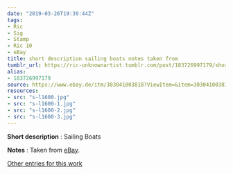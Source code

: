 ```yaml
---
date: "2019-03-26T19:30:44Z"
tags:
- Ric
- Sig
- Stamp
- Ric 10
- eBay
title: short description sailing boats notes taken from
tumblr_url: https://ric-unknownartist.tumblr.com/post/183726997179/short-description-sailing-boats-notes-taken-from
alias:
- 183726997179
source: https://www.ebay.de/itm/303041003818?ViewItem=&item=303041003818
resources:
- src: "s-l1600.jpg"
- src: "s-l1600-1.jpg"
- src: "s-l1600-2.jpg"
- src: "s-l1600-3.jpg"
---
```


**Short description** :&nbsp;Sailing Boats

**Notes** : Taken from [eBay](https://www.ebay.de/itm/303041003818?ViewItem=&item=303041003818).

[Other entries for this work](/tags/Ric-10)
